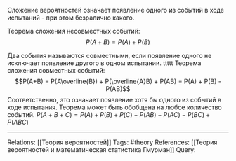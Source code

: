Сложение вероятностей означает появление одного из событий в ходе испытаний - при этом безралично какого. 

Теорема сложения несовместных событий:
$$P(A+B) = P(A) + P(B)$$

Два события называются совместными, если появление одного не исключает появление другого в одном испытании. ttttt
Теорема сложения совместных событий:
$$P(A+B) = P(A\overline{B}) + P(\overline{A}B) + P(AB) = P(A) + P(B) - P(AB)$$
Соответственно, это означает появление хотя бы одного из событий в ходе испытания. 
Теорема может быть обобщена на любое количество событий.
$P(A+B+C)=P(A)+P(B)+P(C)-P(AB)-P(AC)-P(BC)+P(ABC)$ 

___
Relations: [[Теория вероятностей]] 
Tags: #theory 
References: [[Теория вероятностей и математическая статистика Гмурман]] 
Query: 